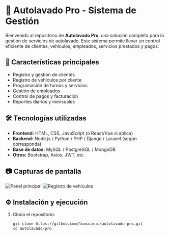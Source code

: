 # 🧼 Autolavado Pro - Sistema de Gestión

Bienvenido al repositorio de **Autolavado Pro**, una solución completa para la gestión de servicios de autolavado. Este sistema permite llevar un control eficiente de clientes, vehículos, empleados, servicios prestados y pagos.

## 🚀 Características principales

- Registro y gestión de clientes
- Registro de vehículos por cliente
- Programación de turnos y servicios
- Gestión de empleados
- Control de pagos y facturación
- Reportes diarios y mensuales

## 🛠️ Tecnologías utilizadas

- **Frontend:** HTML, CSS, JavaScript (o React/Vue si aplica)
- **Backend:** Node.js / Python / PHP / Django / Laravel (según corresponda)
- **Base de datos:** MySQL / PostgreSQL / MongoDB
- **Otros:** Bootstrap, Axios, JWT, etc.

## 📷 Capturas de pantalla

![Panel principal](./screenshots/dashboard.png)
![Registro de vehículos](./screenshots/registro_vehiculo.png)

## ⚙️ Instalación y ejecución

1. Clona el repositorio:
   ```bash
   git clone https://github.com/tuusuario/autolavado-pro.git
   cd autolavado-pro

